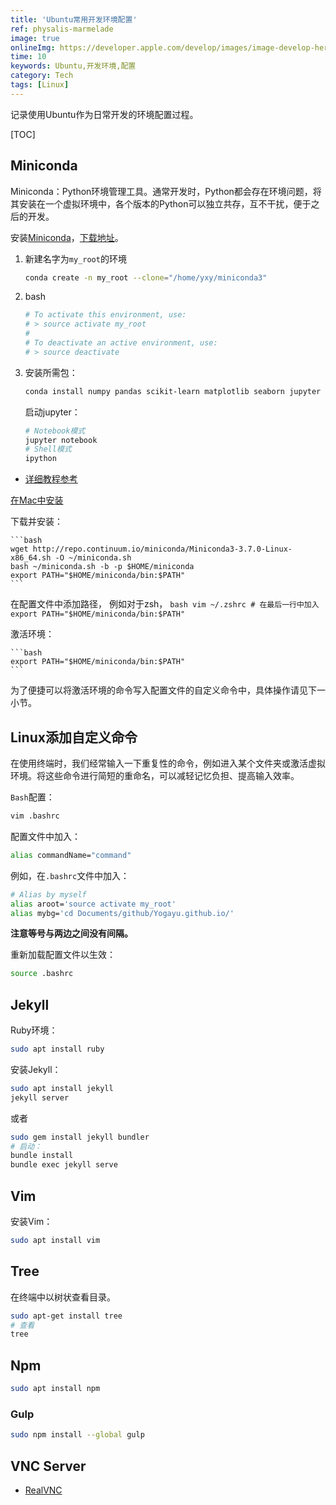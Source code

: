 ```yaml
---
title: 'Ubuntu常用开发环境配置'
ref: physalis-marmelade
image: true
onlineImg: https://developer.apple.com/develop/images/image-develop-hero-medium.png
time: 10
keywords: Ubuntu,开发环境,配置
category: Tech
tags: [Linux]
---
```


记录使用Ubuntu作为日常开发的环境配置过程。

[TOC]

## Miniconda

Miniconda：Python环境管理工具。通常开发时，Python都会存在环境问题，将其安装在一个虚拟环境中，各个版本的Python可以独立共存，互不干扰，便于之后的开发。

安装[Miniconda](https://conda.io/docs/user-guide/install/download.html
)，[下载地址](https://repo.continuum.io/miniconda/)。

1. 新建名字为`my_root`的环境

    ```bash
    conda create -n my_root --clone="/home/yxy/miniconda3"
    ```

2. bash

    ```bash
    # To activate this environment, use:
    # > source activate my_root
    #
    # To deactivate an active environment, use:
    # > source deactivate
    ```

3. 安装所需包：

    ```bash
    conda install numpy pandas scikit-learn matplotlib seaborn jupyter
    ```
	启动jupyter：

	```bash
    # Notebook模式
    jupyter notebook
    # Shell模式
    ipython
    ```

- [详细教程参考](https://conda.io/docs/user-guide/getting-started.html#managing-python)


[在Mac中安装](https://conda.io/docs/user-guide/install/macos.html)

下载并安装：

    ```bash
    wget http://repo.continuum.io/miniconda/Miniconda3-3.7.0-Linux-x86_64.sh -O ~/miniconda.sh
    bash ~/miniconda.sh -b -p $HOME/miniconda
    export PATH="$HOME/miniconda/bin:$PATH"
    ```

在配置文件中添加路径，
例如对于zsh，
    ```bash
    vim ~/.zshrc
    # 在最后一行中加入
    export PATH="$HOME/miniconda/bin:$PATH"
    ``` 

激活环境：
    
    ```bash
    export PATH="$HOME/miniconda/bin:$PATH"
    ```

为了便捷可以将激活环境的命令写入配置文件的自定义命令中，具体操作请见下一小节。


## Linux添加自定义命令
在使用终端时，我们经常输入一下重复性的命令，例如进入某个文件夹或激活虚拟环境。将这些命令进行简短的重命名，可以减轻记忆负担、提高输入效率。

`Bash`配置：

```bash
vim .bashrc
```

配置文件中加入：
```bash
alias commandName="command"
```

例如，在`.bashrc`文件中加入：

```bash
# Alias by myself
alias aroot='source activate my_root'
alias mybg='cd Documents/github/Yogayu.github.io/'
```

**注意等号与两边之间没有间隔。**

重新加载配置文件以生效：
```bash
source .bashrc
```
## Jekyll

Ruby环境：
```bash
sudo apt install ruby
```

安装Jekyll：
```bash
sudo apt install jekyll
jekyll server
```

或者

```bash
sudo gem install jekyll bundler
# 启动：
bundle install
bundle exec jekyll serve
```

## Vim

安装Vim：
```bash
sudo apt install vim
```

## Tree

在终端中以树状查看目录。

```bash
sudo apt-get install tree
# 查看
tree
```

## Npm

```BASH
sudo apt install npm
```
### Gulp

```bash
sudo npm install --global gulp
```

## VNC Server

- [RealVNC](https://www.realvnc.com/en/connect/download/vnc/)

